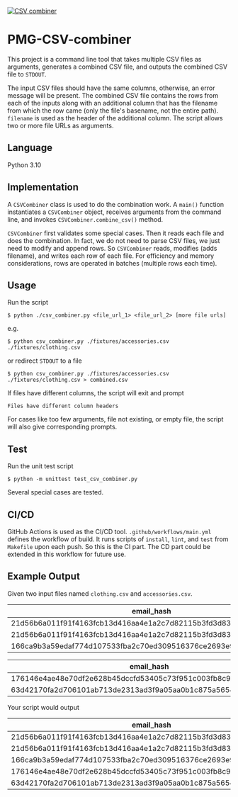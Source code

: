 [![CSV combiner](https://github.com/hohohokokoko/PMG-CSV-combiner/actions/workflows/main.yml/badge.svg)](https://github.com/hohohokokoko/PMG-CSV-combiner/actions/workflows/main.yml)

# PMG-CSV-combiner

This project is a command line tool that takes multiple CSV files as arguments, generates a combined CSV file, and outputs the combined CSV file to ```STDOUT```.

The input CSV files should have the same columns, otherwise, an error message will be present. The combined CSV file contains the rows from each of the inputs along with an additional column that has the filename from which the row came (only the file's basename, not the entire path). ```filename``` is used as the header of the additional column. The script allows two or more file URLs as arguments.

## Language

Python 3.10

## Implementation

A ```CSVCombiner``` class is used to do the combination work. A ```main()``` function instantiates a ```CSVCombiner``` object, receives arguments from the command line, and invokes ```CSVCombiner.combine_csv()``` method.

```CSVCombiner``` first validates some special cases. Then it reads each file and does the combination. In fact, we do not need to parse CSV files, we just need to modify and append rows. So ```CSVCombiner``` reads, modifies (adds filename), and writes each row of each file. For efficiency and memory considerations, rows are operated in batches (multiple rows each time).

## Usage

Run the script

```
$ python ./csv_combiner.py <file_url_1> <file_url_2> [more file urls]
```

e.g.

```
$ python csv_combiner.py ./fixtures/accessories.csv ./fixtures/clothing.csv
```

or redirect ```STDOUT``` to a file

```
$ python csv_combiner.py ./fixtures/accessories.csv ./fixtures/clothing.csv > combined.csv
```

If files have different columns, the script will exit and prompt

```
Files have different column headers
```

For cases like too few arguments, file not existing, or empty file, the script will also give corresponding prompts.

## Test

Run the unit test script
```
$ python -m unittest test_csv_combiner.py
```
Several special cases are tested.

## CI/CD

GitHub Actions is used as the CI/CD tool. ```.github/workflows/main.yml``` defines the workflow of build. It runs scripts of ```install```, ```lint```, and ```test``` from ```Makefile``` upon each push. So this is the CI part. The CD part could be extended in this workflow for future use.

## Example Output

Given two input files named `clothing.csv` and `accessories.csv`.

|email_hash|category|
|----------|--------|
|21d56b6a011f91f4163fcb13d416aa4e1a2c7d82115b3fd3d831241fd63|Shirts|
|21d56b6a011f91f4163fcb13d416aa4e1a2c7d82115b3fd3d831241fd63|Pants|
|166ca9b3a59edaf774d107533fba2c70ed309516376ce2693e92c777dd971c4b|Cardigans|

|email_hash|category|
|----------|--------|
|176146e4ae48e70df2e628b45dccfd53405c73f951c003fb8c9c09b3207e7aab|Wallets|
|63d42170fa2d706101ab713de2313ad3f9a05aa0b1c875a56545cfd69f7101fe|Purses|

Your script would output

|email_hash|category|filename|
|----------|--------|--------|
|21d56b6a011f91f4163fcb13d416aa4e1a2c7d82115b3fd3d831241fd63|Shirts|clothing.csv|
|21d56b6a011f91f4163fcb13d416aa4e1a2c7d82115b3fd3d831241fd63|Pants|clothing.csv|
|166ca9b3a59edaf774d107533fba2c70ed309516376ce2693e92c777dd971c4b|Cardigans|clothing.csv|
|176146e4ae48e70df2e628b45dccfd53405c73f951c003fb8c9c09b3207e7aab|Wallets|accessories.csv|
|63d42170fa2d706101ab713de2313ad3f9a05aa0b1c875a56545cfd69f7101fe|Purses|accessories.csv|